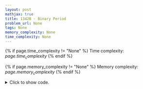 ```yaml
---
layout: post
mathjax: true
title: 1342B - Binary Period
problem_url: None
tags: None
memory_complexity: None
time_complexity: None
---
```




{% if page.time_complexity != "None" %}
Time complexity: ${{ page.time_complexity }}$
{% endif %}

{% if page.memory_complexity != "None" %}
Memory complexity: ${{ page.memory_complexity }}$
{% endif %}

<details>
<summary>
<p style="display:inline">Click to show code.</p>
</summary>
```cpp
{% raw %}
using namespace std;
int n;
string s;
bool is_k1(void)
{
    char start = s[0];
    for (int i = 1; i < n; ++i)
    {
        if (s[i] != start)
            return false;
    }
    return true;
}
void solve(void)
{
    if (is_k1())
    {
        for (int i = 0; i < n; ++i)
            cout << s[i];
        return;
    }
    char last = s[0];
    cout << last;
    for (int i = 1; i < n; ++i)
    {
        if (s[i] != last)
        {
            cout << s[i];
        }
        else
        {
            cout << (last == '0' ? '1' : '0');
            cout << s[i];
            last = s[i];
        }
        last = s[i];
    }
}
int main(void)
{
    int t;
    cin >> t;
    while (t--)
    {
        cin >> s;
        n = s.size();
        solve();
        cout << endl;
    }
    return 0;
}

{% endraw %}
```
</details>

